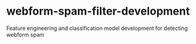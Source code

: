 # webform-spam-filter-development
Feature engineering and classification model development for detecting webform spam

